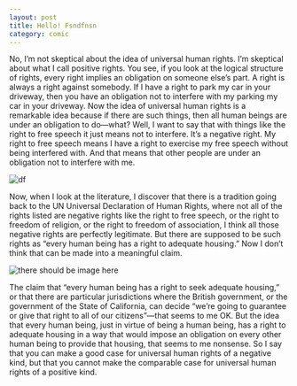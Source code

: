 ```yaml
---  
layout: post  
title: Hello! Fsndfnsn  
category: comic
---
```


No, I’m not skeptical about the idea of universal human rights. I’m skeptical about what I call positive rights. You see, if you look at the logical structure of rights, every right implies an obligation on someone else’s part. A right is always a right against somebody. If I have a right to park my car in your driveway, then you have an obligation not to interfere with my parking my car in your driveway. Now the idea of universal human rights is a remarkable idea because if there are such things, then all human beings are under an obligation to do—what? Well, I want to say that with things like the right to free speech it just means not to interfere. It’s a negative right. My right to free speech means I have a right to exercise my free speech without being interfered with. And that means that other people are under an obligation not to interfere with me.    

![df](http://thenewsprint.s3.amazonaws.com/media/2014/12/PC111401.jpg "hd")

Now, when I look at the literature, I discover that there is a tradition going back to the UN Universal Declaration of Human Rights, where not all of the rights listed are negative rights like the right to free speech, or the right to freedom of religion, or the right to freedom of association, I think all those negative rights are perfectly legitimate. But there are supposed to be such rights as “every human being has a right to adequate housing.” Now I don’t think that can be made into a meaningful claim.    

![there should be image here](/images/black.jpg "black")

The claim that “every human being has a right to seek adequate housing,” or that there are particular jurisdictions where the British government, or the government of the State of California, can decide “we’re going to guarantee or give that right to all of our citizens”—that seems to me OK. But the idea that every human being, just in virtue of being a human being, has a right to adequate housing in a way that would impose an obligation on every other human being to provide that housing, that seems to me nonsense. So I say that you can make a good case for universal human rights of a negative kind, but that you cannot make the comparable case for universal human rights of a positive kind.    
